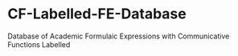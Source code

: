 # CF-Labelled-FE-Database
Database of Academic Formulaic Expressions with Communicative Functions Labelled

